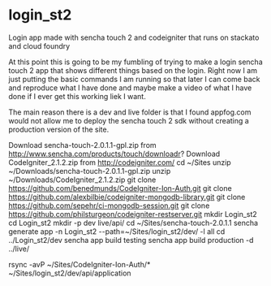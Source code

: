 login_st2
=========

Login app made with sencha touch 2 and codeigniter that runs on stackato and cloud foundry

At this point this is going to be my fumbling of trying to make a login sencha touch 2 app that shows different things based on the login.  Right now I am just putting the basic commands I am running so that later I can come back and reproduce what I have done and maybe make a video of what I have done if I ever get this working liek I want.

The main reason there is a dev and live folder is that I found appfog.com would not allow me to deploy the sencha touch 2 sdk without creating a production version of the site.

Download sencha-touch-2.0.1.1-gpl.zip from http://www.sencha.com/products/touch/downloadr?
Download CodeIgniter_2.1.2.zip from http://codeigniter.com/
cd ~/Sites
unzip ~/Downloads/sencha-touch-2.0.1.1-gpl.zip
unzip ~/Downloads/CodeIgniter_2.1.2.zip
git clone https://github.com/benedmunds/CodeIgniter-Ion-Auth.git
git clone https://github.com/alexbilbie/codeigniter-mongodb-library.git
git clone https://github.com/sepehr/ci-mongodb-session.git
git clone https://github.com/philsturgeon/codeigniter-restserver.git
mkdir Login_st2
cd Login_st2
mkdir -p dev live/api/
cd ~/Sites/sencha-touch-2.0.1.1
sencha generate app -n Login_st2 --path=~/Sites/login_st2/dev/ -l all
cd ../Login_st2/dev
sencha app build testing
sencha app build production -d ../live/

rsync -avP ~/Sites/CodeIgniter-Ion-Auth/* ~/Sites/login_st2/dev/api/application

